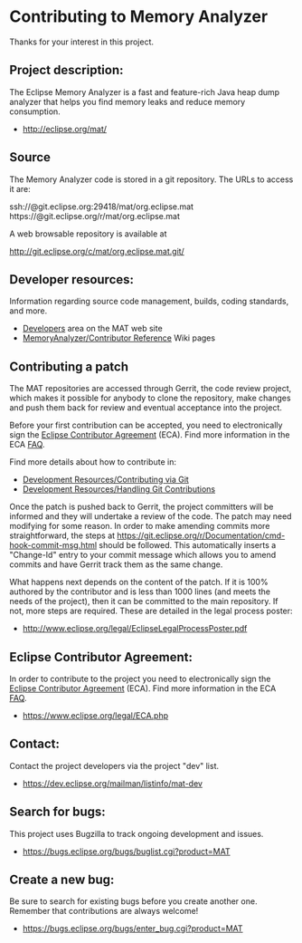 Contributing to Memory Analyzer 
====================

Thanks for your interest in this project.

Project description:
--------------------

The Eclipse Memory Analyzer is a fast and feature-rich Java heap dump analyzer that helps you find memory leaks and reduce memory consumption.

- <http://eclipse.org/mat/>

Source
------

The Memory Analyzer code is stored in a git repository. The URLs to access it are:

ssh://<username>@git.eclipse.org:29418/mat/org.eclipse.mat
https://<username>@git.eclipse.org/r/mat/org.eclipse.mat

A web browsable repository is available at

<http://git.eclipse.org/c/mat/org.eclipse.mat.git/>

Developer resources:
--------------------

Information regarding source code management, builds, coding standards, and more.

- [Developers](https://www.eclipse.org/mat/developers/) area on the MAT web site
- [MemoryAnalyzer/Contributor Reference](http://wiki.eclipse.org/index.php?title=MemoryAnalyzer/Contributor_Reference) Wiki pages


Contributing a patch
--------------------

The MAT repositories are accessed through Gerrit, the code review
project, which makes it possible for anybody to clone the repository, make
changes and push them back for review and eventual acceptance into the project.

Before your first contribution can be accepted, you need to electronically sign the [Eclipse Contributor Agreement](https://www.eclipse.org/legal/ECA.php) (ECA). Find more information in the ECA [FAQ](https://www.eclipse.org/legal/ecafaq.php).

Find more details about how to contribute in:
- [Development Resources/Contributing via Git](https://wiki.eclipse.org/Development_Resources/Contributing_via_Git)
- [Development Resources/Handling Git Contributions](https://wiki.eclipse.org/Development_Resources/Handling_Git_Contributions)

Once the patch is pushed back to Gerrit, the project committers will be
informed and they will undertake a review of the code. The patch may need
modifying for some reason. In order to make amending commits more
straightforward, the steps at
https://git.eclipse.org/r/Documentation/cmd-hook-commit-msg.html should be
followed. This automatically inserts a "Change-Id" entry to your commit message
which allows you to amend commits and have Gerrit track them as the same
change.

What happens next depends on the content of the patch. If it is 100% authored
by the contributor and is less than 1000 lines (and meets the needs of the
project), then it can be committed to the main repository. If not, more steps
are required. These are detailed in the legal process poster:

- <http://www.eclipse.org/legal/EclipseLegalProcessPoster.pdf>

Eclipse Contributor Agreement:
------------------------------

In order to contribute to the project you need to electronically sign the [Eclipse Contributor Agreement](https://www.eclipse.org/legal/ECA.php) (ECA). Find more information in the ECA [FAQ](https://www.eclipse.org/legal/ecafaq.php).

- <https://www.eclipse.org/legal/ECA.php>

Contact:
--------

Contact the project developers via the project "dev" list.

- <https://dev.eclipse.org/mailman/listinfo/mat-dev>

Search for bugs:
----------------

This project uses Bugzilla to track ongoing development and issues.

- <https://bugs.eclipse.org/bugs/buglist.cgi?product=MAT>

Create a new bug:
-----------------

Be sure to search for existing bugs before you create another one. Remember that contributions are always welcome!

- <https://bugs.eclipse.org/bugs/enter_bug.cgi?product=MAT>
